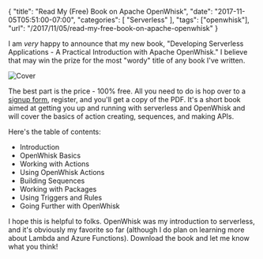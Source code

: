 {
	"title": "Read My (Free) Book on Apache OpenWhisk",
	"date": "2017-11-05T05:51:00-07:00",
	"categories": [
		"Serverless"
	],
	"tags": ["openwhisk"],
	"url": "/2017/11/05/read-my-free-book-on-apache-openwhisk"
}

I am *very* happy to announce that my new book, "Developing Serverless Applications - A Practical Introduction with Apache OpenWhisk." I believe that may win the prize for the most "wordy" title of any book I've written.

![Cover](https://static.raymondcamden.com/images/2017/11/owbook.jpg)

The best part is the price - 100% free. All you need to do is hop over to a [signup form](https://www-01.ibm.com/marketing/iwm/dre/signup?source=urx-20147&S_PKG=ov61476), register, and you'll get a copy of the PDF. It's a short book aimed at getting you up and running with serverless and OpenWhisk and will cover the basics of action creating, sequences, and making APIs. 

Here's the table of contents:

* Introduction
* OpenWhisk Basics
* Working with Actions
* Using OpenWhisk Actions
* Building Sequences
* Working with Packages
* Using Triggers and Rules
* Going Further with OpenWhisk

I hope this is helpful to folks. OpenWhisk was my introduction to serverless, and it's obviously my favorite so far (although I do plan on learning more about Lambda and Azure Functions). Download the book and let me know what you think!
